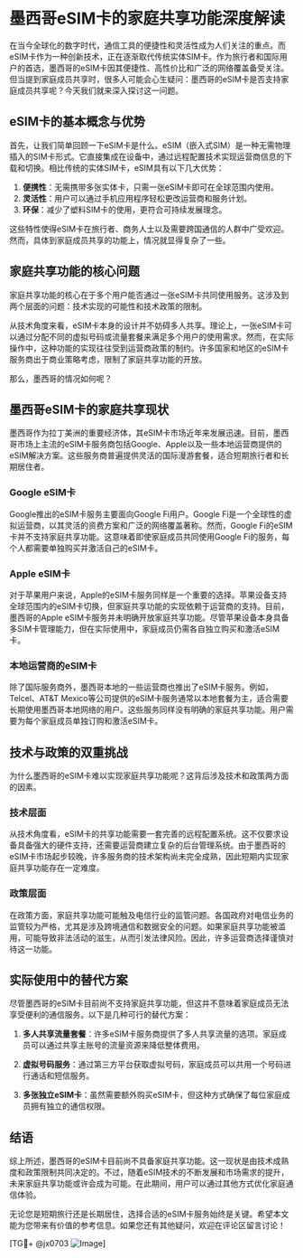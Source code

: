 # 墨西哥eSIM卡的家庭共享功能深度解读

在当今全球化的数字时代，通信工具的便捷性和灵活性成为人们关注的重点。而eSIM卡作为一种创新技术，正在逐渐取代传统实体SIM卡。作为旅行者和国际用户的首选，墨西哥的eSIM卡因其便捷性、高性价比和广泛的网络覆盖备受关注。但当提到家庭成员共享时，很多人可能会心生疑问：墨西哥的eSIM卡是否支持家庭成员共享呢？今天我们就来深入探讨这一问题。

## eSIM卡的基本概念与优势

首先，让我们简单回顾一下eSIM卡是什么。eSIM（嵌入式SIM）是一种无需物理插入的SIM卡形式。它直接集成在设备中，通过远程配置技术实现运营商信息的下载和切换。相比传统的实体SIM卡，eSIM具有以下几大优势：

1. **便携性**：无需携带多张实体卡，只需一张eSIM卡即可在全球范围内使用。
2. **灵活性**：用户可以通过手机应用程序轻松更改运营商和服务计划。
3. **环保**：减少了塑料SIM卡的使用，更符合可持续发展理念。

这些特性使得eSIM卡在旅行者、商务人士以及需要跨国通信的人群中广受欢迎。然而，具体到家庭成员共享的功能上，情况就显得复杂了一些。

## 家庭共享功能的核心问题

家庭共享功能的核心在于多个用户能否通过一张eSIM卡共同使用服务。这涉及到两个层面的问题：技术实现的可能性和技术政策的限制。

从技术角度来看，eSIM卡本身的设计并不妨碍多人共享。理论上，一张eSIM卡可以通过分配不同的虚拟号码或流量套餐来满足多个用户的使用需求。然而，在实际操作中，这种功能的实现往往受到运营商政策的制约。许多国家和地区的eSIM卡服务商出于商业策略考虑，限制了家庭共享功能的开放。

那么，墨西哥的情况如何呢？

## 墨西哥eSIM卡的家庭共享现状

墨西哥作为拉丁美洲的重要经济体，其eSIM卡市场近年来发展迅速。目前，墨西哥市场上主流的eSIM卡服务商包括Google、Apple以及一些本地运营商提供的eSIM解决方案。这些服务商普遍提供灵活的国际漫游套餐，适合短期旅行者和长期居住者。

### Google eSIM卡

Google推出的eSIM卡服务主要面向Google Fi用户。Google Fi是一个全球性的虚拟运营商，以其灵活的资费方案和广泛的网络覆盖著称。然而，Google Fi的eSIM卡并不支持家庭共享功能。这意味着即使家庭成员共同使用Google Fi的服务，每个人都需要单独购买并激活自己的eSIM卡。

### Apple eSIM卡

对于苹果用户来说，Apple的eSIM卡服务同样是一个重要的选择。苹果设备支持全球范围内的eSIM卡切换，但家庭共享功能的实现依赖于运营商的支持。目前，墨西哥的Apple eSIM卡服务并未明确开放家庭共享功能。尽管苹果设备本身具备多SIM卡管理能力，但在实际使用中，家庭成员仍需各自独立购买和激活eSIM卡。

### 本地运营商的eSIM卡

除了国际服务商外，墨西哥本地的一些运营商也推出了eSIM卡服务。例如，Telcel、AT&T Mexico等公司提供的eSIM卡服务通常以本地套餐为主，适合需要长期使用墨西哥本地网络的用户。这些服务同样没有明确的家庭共享功能。用户需要为每个家庭成员单独订购和激活eSIM卡。

## 技术与政策的双重挑战

为什么墨西哥的eSIM卡难以实现家庭共享功能呢？这背后涉及技术和政策两方面的因素。

### 技术层面

从技术角度看，eSIM卡的共享功能需要一套完善的远程配置系统。这不仅要求设备具备强大的硬件支持，还需要运营商建立复杂的后台管理系统。由于墨西哥的eSIM卡市场起步较晚，许多服务商的技术架构尚未完全成熟，因此短期内实现家庭共享功能存在一定难度。

### 政策层面

在政策方面，家庭共享功能可能触及电信行业的监管问题。各国政府对电信业务的监管较为严格，尤其是涉及跨境通信和数据安全的问题。如果家庭共享功能被滥用，可能导致非法活动的滋生，从而引发法律风险。因此，许多运营商选择谨慎对待这一功能。

## 实际使用中的替代方案

尽管墨西哥的eSIM卡目前尚不支持家庭共享功能，但这并不意味着家庭成员无法享受便利的通信服务。以下是几种可行的替代方案：

1. **多人共享流量套餐**：许多eSIM卡服务商提供了多人共享流量的选项。家庭成员可以通过共享主账号的流量资源来降低整体费用。
   
2. **虚拟号码服务**：通过第三方平台获取虚拟号码，家庭成员可以共用一个号码进行通话和短信服务。

3. **多张独立eSIM卡**：虽然需要额外购买eSIM卡，但这种方式确保了每位家庭成员拥有独立的通信权限。

## 结语

综上所述，墨西哥的eSIM卡目前尚不具备家庭共享功能。这一现状是由技术成熟度和政策限制共同决定的。不过，随着eSIM技术的不断发展和市场需求的提升，未来家庭共享功能或许会成为可能。在此期间，用户可以通过其他方式优化家庭通信体验。

无论您是短期旅行还是长期居住，选择合适的eSIM卡服务始终是关键。希望本文能为您带来有价值的参考信息。如果您还有其他疑问，欢迎在评论区留言讨论！

[TG💪+ @jx0703 ![Image](https://github.com/user-attachments/assets/dbca1d08-cadb-493c-b0ec-ad6f7a83f270)]